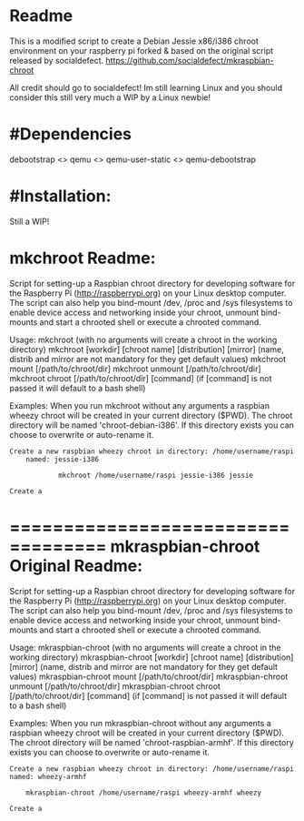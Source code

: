 Readme
================

This is a modified script to create a Debian Jessie x86/i386 chroot environment on your raspberry pi forked & based on the original script released by socialdefect. https://github.com/socialdefect/mkraspbian-chroot 


All credit should go to socialdefect! Im still learning Linux and you should consider this still very much a WIP by a Linux newbie! 

#Dependencies
=================

debootstrap <> qemu <> qemu-user-static <> qemu-debootstrap

#Installation:
=================

Still a WIP!





mkchroot Readme:
==================================

Script for setting-up a Raspbian chroot directory for developing software for the Raspberry Pi
(http://raspberrypi.org) on your Linux desktop computer.
The script can also help you bind-mount /dev, /proc and /sys filesystems to enable device
access and networking inside your chroot, unmount bind-mounts and start a chrooted shell or
execute a chrooted command.

Usage:
       mkchroot
                (with no arguments will create a chroot in the working directory)
       mkchroot [workdir] [chroot name] [distribution] [mirror]
                (name, distrib and mirror are not mandatory for they get default values)
       mkchroot mount [/path/to/chroot/dir]
       mkchroot unmount [/path/to/chroot/dir]
       mkchroot chroot [/path/to/chroot/dir] [command]
                (if [command] is not passed it will default to a bash shell)

Examples:
    When you run mkchroot without any arguments a raspbian wheezy
    chroot will be created in your current directory ($PWD). The chroot
    directory will be named 'chroot-debian-i386'.
    If this directory exists you can choose to overwrite or auto-rename it.

    Create a new raspbian wheezy chroot in directory: /home/username/raspi
        named: jessie-i386

                mkchroot /home/username/raspi jessie-i386 jessie

    Create a

===================================
mkraspbian-chroot Original Readme:
===================================

Script for setting-up a Raspbian chroot directory for developing software for the Raspberry Pi 
(http://raspberrypi.org) on your Linux desktop computer.  
The script can also help you bind-mount /dev, /proc and /sys filesystems to enable device 
access and networking inside your chroot, unmount bind-mounts and start a chrooted shell or 
execute a chrooted command.

Usage:
       mkraspbian-chroot
		(with no arguments will create a chroot in the working directory)
       mkraspbian-chroot [workdir] [chroot name] [distribution] [mirror]
		(name, distrib and mirror are not mandatory for they get default values)
       mkraspbian-chroot mount [/path/to/chroot/dir]
       mkraspbian-chroot unmount [/path/to/chroot/dir]
       mkraspbian-chroot chroot [/path/to/chroot/dir] [command] 
		(if [command] is not passed it will default to a bash shell)

Examples:
    When you run mkraspbian-chroot without any arguments a raspbian wheezy
    chroot will be created in your current directory ($PWD). The chroot
    directory will be named 'chroot-raspbian-armhf'.
    If this directory exists you can choose to overwrite or auto-rename it.

    Create a new raspbian wheezy chroot in directory: /home/username/raspi 
	named: wheezy-armhf

		mkraspbian-chroot /home/username/raspi wheezy-armhf wheezy

    Create a

